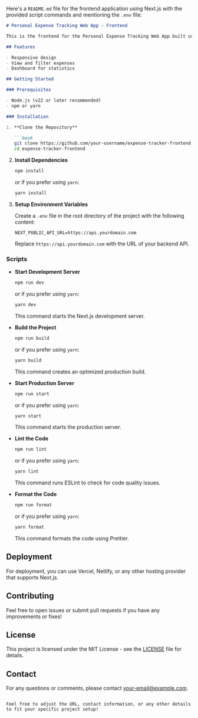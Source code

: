 Here's a `README.md` file for the frontend application using Next.js with the provided script commands and mentioning the `.env` file:

```markdown
# Personal Expense Tracking Web App - Frontend

This is the frontend for the Personal Expense Tracking Web App built using Next.js.

## Features

- Responsive design
- View and filter expenses
- Dashboard for statistics

## Getting Started

### Prerequisites

- Node.js (v22 or later recommended)
- npm or yarn

### Installation

1. **Clone the Repository**

   ```bash
   git clone https://github.com/your-username/expense-tracker-frontend.git
   cd expense-tracker-frontend
   ```

2. **Install Dependencies**

   ```bash
   npm install
   ```

   or if you prefer using `yarn`:

   ```bash
   yarn install
   ```

3. **Setup Environment Variables**

   Create a `.env` file in the root directory of the project with the following content:

   ```env
   NEXT_PUBLIC_API_URL=https://api.yourdomain.com
   ```

   Replace `https://api.yourdomain.com` with the URL of your backend API.

### Scripts

- **Start Development Server**

  ```bash
  npm run dev
  ```

  or if you prefer using `yarn`:

  ```bash
  yarn dev
  ```

  This command starts the Next.js development server.

- **Build the Project**

  ```bash
  npm run build
  ```

  or if you prefer using `yarn`:

  ```bash
  yarn build
  ```

  This command creates an optimized production build.

- **Start Production Server**

  ```bash
  npm run start
  ```

  or if you prefer using `yarn`:

  ```bash
  yarn start
  ```

  This command starts the production server.

- **Lint the Code**

  ```bash
  npm run lint
  ```

  or if you prefer using `yarn`:

  ```bash
  yarn lint
  ```

  This command runs ESLint to check for code quality issues.

- **Format the Code**

  ```bash
  npm run format
  ```

  or if you prefer using `yarn`:

  ```bash
  yarn format
  ```

  This command formats the code using Prettier.

## Deployment

For deployment, you can use Vercel, Netlify, or any other hosting provider that supports Next.js.

## Contributing

Feel free to open issues or submit pull requests if you have any improvements or fixes!

## License

This project is licensed under the MIT License - see the [LICENSE](LICENSE) file for details.

## Contact

For any questions or comments, please contact [your-email@example.com](mailto:your-email@example.com).
```

Feel free to adjust the URL, contact information, or any other details to fit your specific project setup!
